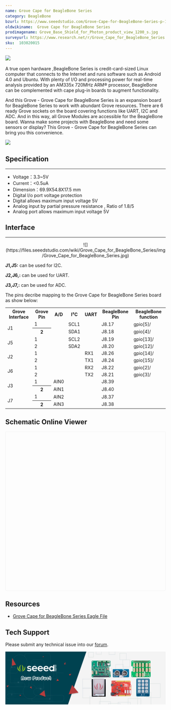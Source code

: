 ```yaml
---
name: Grove Cape for BeagleBone Series
category: BeagleBone
bzurl: https://www.seeedstudio.com/Grove-Cape-for-BeagleBone-Series-p-1718.html
oldwikiname:  Grove Cape for BeagleBone Series
prodimagename: Grove_Base_Shield_for_Photon_product_view_1200_s.jpg
surveyurl: https://www.research.net/r/Grove_Cape_for_BeagleBone_Series
sku:  103020015
---
```

![](https://files.seeedstudio.com/wiki/Grove_Cape_for_BeagleBone_Series/img/Grove%20Cape%20for%20BeagleBone.jpg)

A true open hardware ,BeagleBone Series is credit-card-sized Linux computer that connects to the Internet and runs software such as Android 4.0 and Ubuntu. With plenty of I/O and processing power for real-time analysis provided by an AM335x 720MHz ARM® processor, BeagleBone can be complemented with cape plug-in boards to augment functionality.

And this Grove - Grove Cape for BeagleBone Series is an expansion board for BeagleBone Series to work with abundant Grove resources. There are 6 ready Grove sockets on the board covering functions like UART, I2C and ADC. And in this way, all Grove Modules are accessible for the BeagleBone board. Wanna make some projects with BeagleBone and need some sensors or display? This Grove - Grove Cape for BeagleBone Series can bring you this convenience.

[![](https://files.seeedstudio.com/wiki/Seeed-WiKi/docs/images/300px-Get_One_Now_Banner-ragular.png)](https://www.seeedstudio.com/Grove-Cape-for-BeagleBone-Series-p-1718.html)

##   Specification
---
*   Voltage：3.3~5V
*   Current：&lt;0.5uA
*   Dimension：69.9X54.8X17.5 mm
*   Digital I/o port voltage protection
*   Digital allows maximum input voltage 5V
*   Analog input by partial pressure resistance , Ratio of 1.8/5
*   Analog port allows maximum input voltage 5V

##  Interface
---
<center>
![](https://files.seeedstudio.com/wiki/Grove_Cape_for_BeagleBone_Series/img/Grove_Cape_for_BeagleBone_Series.jpg)</center>

**J1,J5:** can be used for I2C.

**J2,J6,:** can be used for UART.

**J3,J7,:** can be used for ADC.

The pins decribe mapping to the Grove Cape for BeagleBone Series board as show below:

<center>
<table  cellspacing="0" width="40%">
<tr>
<th scope="col"> Grove Interface
</th>
<th scope="col"> Grove Pin
</th>
<th scope="col"> A/D
</th>
<th scope="col"> I²C
</th>
<th scope="col"> UART
</th>
<th scope="col"> BeagleBone Pin
</th>
<th scope="col"> BeagleBone function
</th></tr>
<tr>
<td rowspan="2"> J1
</td>
<td scope="row"> 1
</td>
<td>
</td>
<td> SCL1
</td>
<td>
</td>
<td> J8.17
</td>
<td> gpio[5]/
</td></tr>
<tr>
<th scope="row"> 2
</th>
<td>
</td>
<td> SDA1
</td>
<td>
</td>
<td> J8.18
</td>
<td> gpio[4]/
</td></tr>
<tr>
<td rowspan="2"> J5
</td>
<td> 1
</td>
<td>
</td>
<td> SCL2
</td>
<td>
</td>
<td> J8.19
</td>
<td> gpio[13]/
</td></tr>
<tr>
<td> 2
</td>
<td>
</td>
<td> SDA2
</td>
<td>
</td>
<td> J8.20
</td>
<td> gpio[12]/
</td></tr>
<tr>
<td rowspan="2"> J2
</td>
<td> 1
</td>
<td>
</td>
<td>
</td>
<td> RX1
</td>
<td> J8.26
</td>
<td> gpio[14]/
</td></tr>
<tr>
<td> 2
</td>
<td>
</td>
<td>
</td>
<td> TX1
</td>
<td> J8.24
</td>
<td> gpio[15]/
</td></tr>
<tr>
<td rowspan="2"> J6
</td>
<td> 1
</td>
<td>
</td>
<td>
</td>
<td> RX2
</td>
<td> J8.22
</td>
<td> gpio[2]/
</td></tr>
<tr>
<td> 2
</td>
<td>
</td>
<td>
</td>
<td> TX2
</td>
<td> J8.21
</td>
<td> gpio[3]/
</td></tr>
<tr>
<td rowspan="2"> J3
</td>
<td scope="row"> 1
</td>
<td> AIN0
</td>
<td>
</td>
<td>
</td>
<td> J8.39
</td>
<td>
</td></tr>
<tr>
<th scope="row"> 2
</th>
<td> AIN1
</td>
<td>
</td>
<td>
</td>
<td> J8.40
</td>
<td>
</td></tr>
<tr>
<td rowspan="2"> J7
</td>
<td scope="row"> 1
</td>
<td> AIN2
</td>
<td>
</td>
<td>
</td>
<td> J8.37
</td>
<td>
</td></tr>
<tr>
<th scope="row"> 2
</th>
<td> AIN3
</td>
<td>
</td>
<td>
</td>
<td> J8.38
</td>
<td>
</td></tr></table>
</center>


## Schematic Online Viewer

<div class="altium-ecad-viewer" data-project-src="https://github.com/SeeedDocument/Grove_Cape_for_BeagleBone_Series/raw/master/res/Grove_Cape_for_BeagleBone_Series_V1.0.zip" style="border-radius: 0px 0px 4px 4px; height: 500px; border-style: solid; border-width: 1px; border-color: rgb(241, 241, 241); overflow: hidden; max-width: 1280px; max-height: 700px; box-sizing: border-box;" />
</div>


##  Resources

- [Grove Cape for BeagleBone Series Eagle File](https://files.seeedstudio.com/wiki/Grove_Cape_for_BeagleBone_Series/res/Grove_Cape_for_BeagleBone_Series_V1.0.zip)

## Tech Support
Please submit any technical issue into our [forum](http://forum.seeedstudio.com/). <br /><p style="text-align:center"><a href="https://www.seeedstudio.com/act-4.html?utm_source=wiki&utm_medium=wikibanner&utm_campaign=newproducts" target="_blank"><img src="https://github.com/SeeedDocument/Wiki_Banner/raw/master/new_product.jpg" /></a></p>